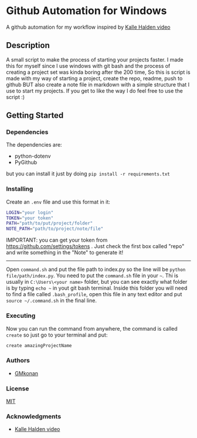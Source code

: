 # Github Automation for Windows

A github automation for my workflow inspired by [Kalle Halden video](https://www.youtube.com/watch?v=7Y8Ppin12r4) 

## Description

A small script to make the process of starting your projects faster. I made this for myself since
I use windows with git bash and the process of creating a project set was kinda boring after the 200 time,
So this is script is made with my way of starting a project, create the repo, readme, push to github BUT also
create a note file in markdown with a simple structure that I use to start my projects. If you get to like the way 
I do feel free to use the script :)

## Getting Started

### Dependencies
The dependencies are:
- python-dotenv
- PyGithub

but you can install it just by doing `pip install -r requirements.txt`

### Installing
Create an `.env` file and use this format in it:

```bash
LOGIN="your login"
TOKEN="your token"
PATH="path/to/put/project/folder"
NOTE_PATH="path/to/project/note/file"
```

IMPORTANT: you can get your token from https://github.com/settings/tokens . Just check the first box called "repo" and write something in the "Note" to generate it!

----- 

Open `command.sh` and put the file path to index.py so the line will be `python file/path/index.py`.
You need to put the `command.sh` file in your `~`. Thi is usually in `C:\Users\<your name>` folder, but you can see exactly what folder is
by typing `echo ~` in yout git bash terminal. Inside this folder you will need to find a file called `.bash_profile`, open this file in any
text editor and put `source ~/.command.sh` in the final line.

### Executing
Now you can run the command from anywhere, the command is called `create` so just go to your terminal and put:

```bash
create amazingProjectName
```

### Authors
- [GMkonan](https://github.com/GMkonan)

### License

[MIT](https://github.com/GMkonan/githubAutomation/blob/master/LICENSE.md)

### Acknowledgments

- [Kalle Halden video](https://www.youtube.com/watch?v=7Y8Ppin12r4) 